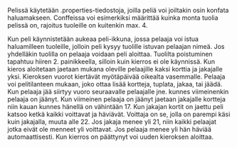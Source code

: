 Pelissä käytetään .properties-tiedostoja, joilla peliä voi joiltakin osin konfata haluamakseen. Conffeissa voi esimerkiksi
määrittää kuinka monta tuolia pelissä on, rajoitus tuoleille on kuitenkin max. 4.

Kun peli käynnistetään aukeaa peli-ikkuna, jossa pelaaja voi istua haluamilleen tuoleille, jolloin peli kysyy tuolille istuvan
pelaajan nimeä. Jos yhdelläkin tuolilla on pelaaja voidaan peli aloittaa. Tuolilta poistuminen tapahtuu hiiren 2. painikkeella,
silloin kuin kierros ei ole käynnissä. Kun kieros aloitetaan jaetaan mukana oleville pelaajille kaksi korttia ja jakajalle yksi.
Kieroksen vuorot kiertävät myötäpäivää oikealta vasemmalle. Pelaaja voi pelitilanteen mukaan, joko ottaa lisää kortteja, tuplata,
jakaa, tai jäädä. Kun pelaaja jää siirtyy vuoro seuraavalle pelaajalle jne. kunnes viimeinenkin pelaaja on jäänyt. Kun viimeinen
pelaaja on jäänyt jaetaan jakajalle kortteja niin kauan kunnes hänellä on vähintään 17. Kun jakajan kortit on jaettu peli katsoo
ketkä kaikki voittavat ja häviävät. Voittaja on se, jolla on parempi käsi kuin jakajalla, muuta alle 22. Jos jakaja menee yli 21,
niin kaikki pelaajat jotka eivät ole menneet yli voittavat. Jos pelaaja menee yli hän häviää automaattisesti. Kun kierros on
päättynyt voi uuden kieroksen aloittaa.
